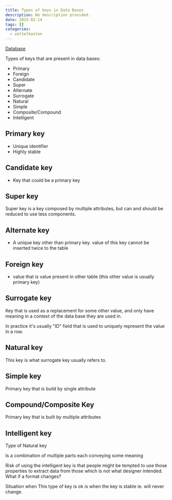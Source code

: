 ```yaml
---
title: Types of keys in Data Bases
description: No description provided.
date: 2025-02-14
tags: []
categories:
  - zettelkasten
---
```


[Database](Database)

Types of keys that are present in data bases:

 - Primary
 - Foreign
 - Candidate
 - Super
 - Alternate
 - Surrogate
 - Natural
 - Simple
 - Composite/Compound
 - Intelligent

## Primary key

 - Unique identifier
 - Highly stable

## Candidate key

 - Key that could be a primary key

## Super key

Super key is a key composed by multiple attributes, but can and should be reduced to use less components. 

## Alternate key

 - A unique key other than primary key. value of this key cannot be inserted twice to the table

## Foreign key

 - value that is value present in other table (this other value is usually primary key)

## Surrogate key

Key that is used as a replacement for some other value, and only have meaning in
a context of the data base they are used in.

In practice it's usually "ID" field that is used to uniquely represent the value
in a row.

## Natural key

This key is what surrogate key usually refers to.

## Simple key

Primary key that is build by single attribute

## Compound/Composite Key

Primary key that is built by multiple attributes

## Intelligent key

Type of Natural key

Is a combination of multiple parts each conveying some meaning

Risk of using the intelligent key is that people might be tempted to use those
properties to extract data from those which is not what designer intended. What
if a format changes?

Situation when This type of key is ok is when the key is stable ie. will never
change.
